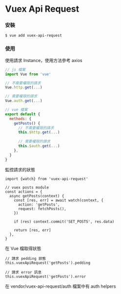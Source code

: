 # Vuex Api Request


### 安裝

```
$ vue add vuex-api-request
```

### 使用

使用請求 Instance，使用方法參考 axios

```js
// js 檔案
import Vue from 'vue'

// 不需要權限的請求
Vue.http.get(...)

// 需要權限的請求
Vue.auth.get(...)

```

```js
// vue 檔案
export default {
  methods: {
    getPosts() {
      // 不需要權限的請求
      this.$http.get(...)
      
      // 需要權限的請求
      this.$auth.get(...)
    },
  }
}

```

監控請求的狀態

```
import {watch} from 'vuex-api-request'

// vuex posts module
const actions = {
  async getPosts(context) {
    const [res, err] = await watch(context, {
      action: 'getPosts',
      request: fetchPosts(),
    })

    if (res) context.commit('SET_POSTS', res.data)

    return [res, err]
  },
}
```

在 Vue 檔取得狀態

```
// 請求 pedding 狀態
this.vuexApiRequest('getPosts').pedding

// 請求 error 訊息
this.vuexApiRequest('getPosts').error
```

在 vendor/vuex-api-request/auth 檔案中有 auth helpers